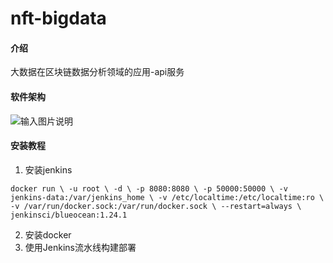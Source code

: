 # nft-bigdata

#### 介绍
大数据在区块链数据分析领域的应用-api服务

#### 软件架构
![输入图片说明](https://images.gitee.com/uploads/images/2022/0301/155339_678ddc5d_8689480.jpeg "jiagoutu.jpg")


#### 安装教程

1.  安装jenkins

``docker run \
  -u root \
  -d \
  -p 8080:8080 \
  -p 50000:50000 \
  -v jenkins-data:/var/jenkins_home \
  -v /etc/localtime:/etc/localtime:ro \
  -v /var/run/docker.sock:/var/run/docker.sock \
  --restart=always \
  jenkinsci/blueocean:1.24.1``
  
2.  安装docker
3.  使用Jenkins流水线构建部署
